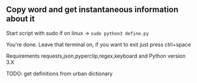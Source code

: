## Copy word and get instantaneous information about it

Start script with sudo if on linux -> `sudo python3 define.py`

You're done. Leave that terminal on, if you want to exit just press ctrl+space

Requirements requests,json,pyperclip,regex,keyboard
and Python version 3.X

TODO: get definitions from urban dictionary